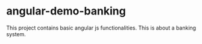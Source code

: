 # angular-demo-banking
This project contains basic angular js functionalities. This is about a banking system.
